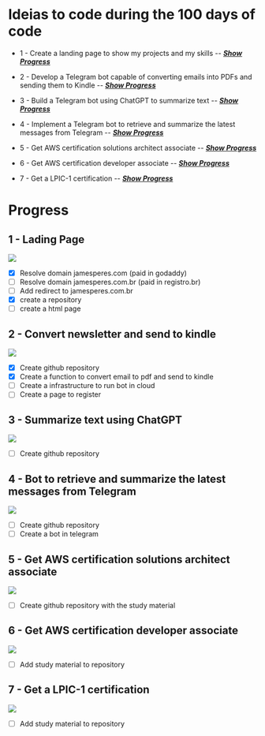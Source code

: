 # Ideias to code during the 100 days of code
 
 - 1 - Create a landing page to show my projects and my skills --  [*__Show Progress__*](#1-Lading-Page) 

 - 2 - Develop a Telegram bot capable of converting emails into PDFs and sending them to Kindle  -- [*__Show Progress__*](#2-Convert-newsletter-and-send-to-kindle)

 - 3 - Build a Telegram bot using ChatGPT to summarize text -- [*__Show Progress__*](#3-Summarize-text-using-ChatGPT)
 
 - 4 - Implement a Telegram bot to retrieve and summarize the latest messages from Telegram  -- [*__Show Progress__*](#4-Bot-to-retrieve-and-summarize-the-latest-messages-from-Telegram)

 - 5 - Get AWS certification solutions architect associate --  [*__Show Progress__*](#5-Get-AWS-certification-solutions-architect-associate) 

 - 6 - Get AWS certification developer associate --  [*__Show Progress__*](#6-Get-AWS-certification-developer-associate) 

 - 7 - Get a LPIC-1 certification --  [*__Show Progress__*](#7-Get-a-LPIC-1-certification)






# Progress

 ## 1 - Lading Page
![](https://geps.dev/progress/20)

- [x] Resolve domain jamesperes.com (paid in godaddy) 
- [ ] Resolve domain jamesperes.com.br (paid in registro.br)
- [ ] Add redirect to jamesperes.com.br
- [x] create a repository
- [ ] create a html page

 ## 2 - Convert newsletter and send to kindle
![](https://geps.dev/progress/10)
- [x] Create github repository
- [x] Create a function to convert email to pdf and send to kindle
- [ ] Create a infrastructure to run bot in cloud
- [ ] Create a page to register

 ## 3 - Summarize text using ChatGPT
![](https://geps.dev/progress/0)
- [ ] Create github repository


 ## 4 - Bot to retrieve and summarize the latest messages from Telegram
![](https://geps.dev/progress/0)
- [ ] Create github repository
- [ ] Create a bot in telegram

 ## 5 - Get AWS certification solutions architect associate
![](https://geps.dev/progress/0)
- [ ] Create github repository with the study material

 ## 6 - Get AWS certification developer associate
![](https://geps.dev/progress/0)
- [ ] Add study material to repository

 ## 7 - Get a LPIC-1 certification
![](https://geps.dev/progress/0)
- [ ] Add study material to repository